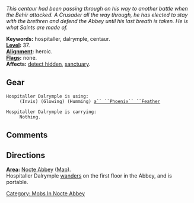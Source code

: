 *This centaur had been passing through on his way to another battle when
the Behir attacked. A Crusader all the way through, he has elected to
stay with the brethren and defend the Abbey until his last breath is
taken. He is what Saints are made of.*

**Keywords:** hospitaller, dalrymple, centaur.  
**[Level](Level "wikilink"):** 37.  
**[Alignment](Alignment "wikilink"):** heroic.  
**[Flags](:Category:_Mob_Types "wikilink"):** none.  
**Affects:** [detect hidden](Detect_Hidden "wikilink"),
[sanctuary](Sanctuary "wikilink").  

## Gear

`Hospitaller Dalrymple is using:`  
<used as light>`     (Invis) (Glowing) (Humming) `[`a`` ``Phoenix`` ``Feather`](Phoenix_Feather "wikilink")

`Hospitaller Dalrymple is carrying:`  
`     Nothing.`

## Comments

## Directions

**[Area](:Category:_Areas "wikilink"):** [Nocte
Abbey](:Category:_Nocte_Abbey "wikilink")
([Map](Nocte_Abbey_Map "wikilink")).  
Hospitaller Dalrymple [wanders](Wandering_Mobs "wikilink") on the first
floor in the Abbey, and is portable.  

[Category: Mobs In Nocte
Abbey](Category:_Mobs_In_Nocte_Abbey "wikilink")
